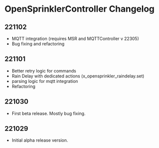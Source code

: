 # OpenSprinklerController Changelog

## 221102

* MQTT integration (requires MSR and MQTTController v 22305)
* Bug fixing and refactoring

## 221101

* Better retry logic for commands
* Rain Delay with dedicated actions (x_opensprinkler_raindelay.set)
* parsing logic for mqtt integration
* Refactoring

## 221030

* First beta release. Mostly bug fixing.

## 221029

* Initial alpha release version.
